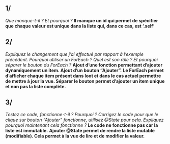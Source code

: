 ## 1/

*Que manque-t-il ? Et pourquoi ?*
	__Il manque un id qui permet de spécifier que chaque valeur est unique dans la liste qui, dans ce cas, est ‘\.self’__

## 2/

*Expliquez le changement que j’ai effectué par rapport à l’exemple précédent.*
*Pourquoi utiliser un ForEach ? Quel est son rôle ? Et pourquoi séparer le bouton du ForEach ?*
	__Ajout d’une fonction permettant d’ajouter dynamiquement un item. Ajout d’un bouton “Ajouter”.__
	__Le ForEach permet d’afficher chaque item présent dans loot et dans le cas actuel permettre de mettre à jour la vue. Séparer le bouton permet d’ajouter un item unique et non pas la liste complète.__

## 3/

*Testez ce code, fonctionne-t-il ? Pourquoi ?*
*Corrigez le code pour que le clique sur bouton “Ajouter” fonctionne, utilisez @State pour cela.*
*Expliquez pourquoi maintenant cela fonctionne ?*
	__Le code ne fonctionne pas car la liste est immutable.__
	__Ajouter @State permet de rendre la liste mutable (modifiable). Cela permet à la vue de lire et de modifier la valeur.__
